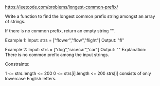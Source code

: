 https://leetcode.com/problems/longest-common-prefix/

Write a function to find the longest common prefix string amongst an array of strings.

If there is no common prefix, return an empty string "".

 

Example 1:
Input: strs = ["flower","flow","flight"]
Output: "fl"

Example 2:
Input: strs = ["dog","racecar","car"]
Output: ""
Explanation: There is no common prefix among the input strings.
 

Constraints:

1 <= strs.length <= 200
0 <= strs[i].length <= 200
strs[i] consists of only lowercase English letters.
